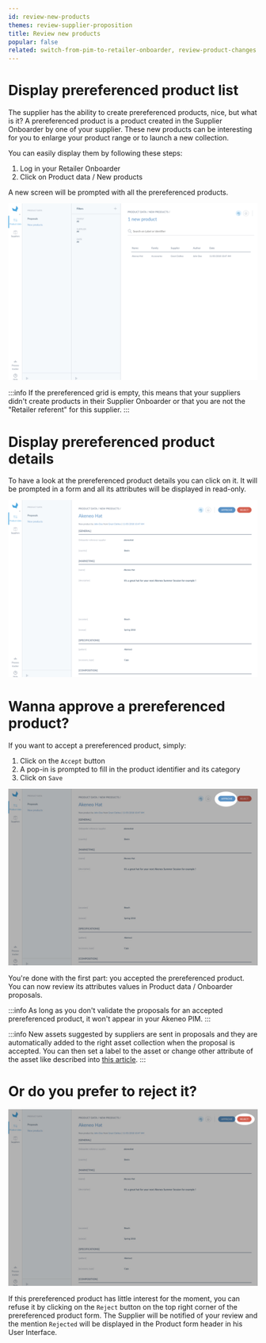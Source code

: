 ```yaml
---
id: review-new-products
themes: review-supplier-proposition
title: Review new products
popular: false
related: switch-from-pim-to-retailer-onboarder, review-product-changes
---
```


# Display prereferenced product list

The supplier has the ability to create prereferenced products, nice, but what is it? A prereferenced product is a product created in the Supplier Onboarder by one of your supplier. These new products can be interesting for you to enlarge your product range or to launch a new collection.

You can easily display them by following these steps:
1. Log in your Retailer Onboarder
1. Click on Product data / New products

A new screen will be prompted with all the prereferenced products.

![Prereferenced product list](../img/RETAILER_Prerefproducts.png)

:::info
If the prereferenced grid is empty, this means that your suppliers didn't create products in their Supplier Onboarder or that you are not the "Retailer referent" for this supplier.
:::

# Display prereferenced product details

To have a look at the prereferenced product details you can click on it. It will be prompted in a form and all its attributes will be displayed in read-only.

![Prereferenced product list](../img/RETAILER_Preref_PEF.png)

# Wanna approve a prereferenced product?

If you want to accept a prereferenced product, simply:
1. Click on the `Accept` button
1. A pop-in is prompted to fill in the product identifier and its category
1. Click on `Save`

![Prereferenced product approve button](../img/RETAILER_Preref_PEF_Approve.jpg)

You're done with the first part: you accepted the prereferenced product. You can now review its attributes values in Product data / Onboarder proposals.

:::info
As long as you don't validate the proposals for an accepted prereferenced product, it won't appear in your Akeneo PIM.
:::

:::info
New assets suggested by suppliers are sent in proposals and they are automatically added to the right asset collection when the proposal is accepted. You can then set a label to the asset or change other attribute of the asset like described into [this article](https://help.akeneo.com/pim/serenity/articles/manage-asset-families.html).
:::


# Or do you prefer to reject it?

![Prereferenced product Reject button](../img/RETAILER_Preref_PEF_reject.jpg)

If this prereferenced product has little interest for the moment, you can refuse it by clicking on the `Reject` button on the top right corner of the prereferenced product form. The Supplier will be notified of your review and the mention `Rejected` will be displayed in the Product form header in his User Interface.
